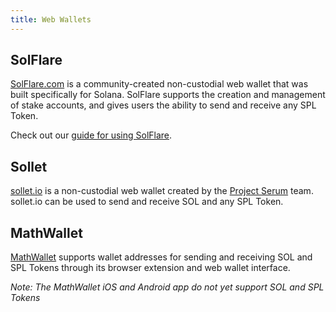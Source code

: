 ```yaml
---
title: Web Wallets
---
```


## SolFlare
[SolFlare.com](https://solflare.com/) is a community-created non-custodial
web wallet that was built specifically for Solana.  SolFlare supports the creation
and management of stake accounts, and gives users the ability to send and receive
any SPL Token.

Check out our [guide for using SolFlare](solflare.md).

## Sollet
[sollet.io](https://www.sollet.io/) is a non-custodial web wallet created by the
[Project Serum](https://projectserum.com/) team.  sollet.io can be used to send
and receive SOL and any SPL Token.

## MathWallet

[MathWallet](https://mathwallet.org/) supports wallet
addresses for sending and receiving SOL and SPL Tokens through its
browser extension and web wallet interface.

*Note: The MathWallet iOS and Android app do not yet support SOL and SPL Tokens*
